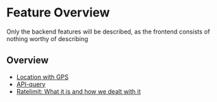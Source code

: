 # Feature Overview

Only the backend features will be described, as the frontend consists of nothing worthy of describing

## Overview

- [Location with GPS](./Feature-One.md)
- [API-query](./Feature-Two.md)
- [Ratelimit: What it is and how we dealt with it](./Feature-Three.md)
